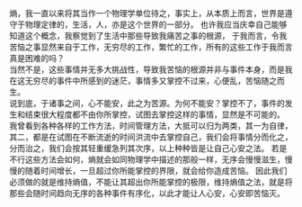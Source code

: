 熵，我一直以来将其当作一个物理学单位待之，事实上，从本质上而言，世界是遵守于物理定律的，生活，人，亦是这个世界的一部分。
也许我应当庆幸自己能够知道这个概念，我察觉到了生活中那些导致我痛苦之事的根源，
于我而言，令我苦恼之事显然来自于工作，无穷尽的工作，繁忙的工作，所有的这些工作于我而言真是困难的吗？  
当然不是，这些事情并无多大挑战性，导致我苦恼的根源并非与事件本身，而是我在这无穷尽的事件中所感到的迷茫，事情多又掌控不过来，心便乱，苦恼随之而生。  
说到底，于诸事之间，心不能安，此之为苦源。为何不能安？掌控不了，事件的发生和结束很大程度都不由你所掌控，试图去掌控这样的事情，显然是不可能的。  
我曾看到各种各样的工作方法，时间管理方法，大抵可以归为两类，其一为自律，其二，都是在试图在不断流逝的时间洪流中去掌控自己，我们会将事情分而化之，分而治之，我们会按其轻重缓急列其次序，以上种种皆是让自己心安之法。
若是不行这些方法会如何，熵就会如同物理学中描述的那般一样，无序会慢慢滋生，慢慢的随着时间增长，一旦超过你所能掌控的界限，就会给你造成苦恼。
因此我们必须做的就是维持熵值，不能让其超出你所能掌控的极限，维持熵值之法，就是将那些会随时间趋向无序的各种事件有序化，以此才能让人心安，心安即苦恼灭。

    
